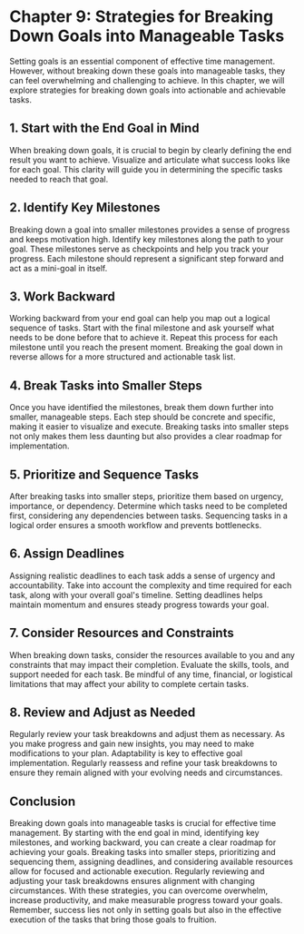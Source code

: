 Chapter 9: Strategies for Breaking Down Goals into Manageable Tasks
===================================================================

Setting goals is an essential component of effective time management. However, without breaking down these goals into manageable tasks, they can feel overwhelming and challenging to achieve. In this chapter, we will explore strategies for breaking down goals into actionable and achievable tasks.

**1. Start with the End Goal in Mind**
--------------------------------------

When breaking down goals, it is crucial to begin by clearly defining the end result you want to achieve. Visualize and articulate what success looks like for each goal. This clarity will guide you in determining the specific tasks needed to reach that goal.

**2. Identify Key Milestones**
------------------------------

Breaking down a goal into smaller milestones provides a sense of progress and keeps motivation high. Identify key milestones along the path to your goal. These milestones serve as checkpoints and help you track your progress. Each milestone should represent a significant step forward and act as a mini-goal in itself.

**3. Work Backward**
--------------------

Working backward from your end goal can help you map out a logical sequence of tasks. Start with the final milestone and ask yourself what needs to be done before that to achieve it. Repeat this process for each milestone until you reach the present moment. Breaking the goal down in reverse allows for a more structured and actionable task list.

**4. Break Tasks into Smaller Steps**
-------------------------------------

Once you have identified the milestones, break them down further into smaller, manageable steps. Each step should be concrete and specific, making it easier to visualize and execute. Breaking tasks into smaller steps not only makes them less daunting but also provides a clear roadmap for implementation.

**5. Prioritize and Sequence Tasks**
------------------------------------

After breaking tasks into smaller steps, prioritize them based on urgency, importance, or dependency. Determine which tasks need to be completed first, considering any dependencies between tasks. Sequencing tasks in a logical order ensures a smooth workflow and prevents bottlenecks.

**6. Assign Deadlines**
-----------------------

Assigning realistic deadlines to each task adds a sense of urgency and accountability. Take into account the complexity and time required for each task, along with your overall goal's timeline. Setting deadlines helps maintain momentum and ensures steady progress towards your goal.

**7. Consider Resources and Constraints**
-----------------------------------------

When breaking down tasks, consider the resources available to you and any constraints that may impact their completion. Evaluate the skills, tools, and support needed for each task. Be mindful of any time, financial, or logistical limitations that may affect your ability to complete certain tasks.

**8. Review and Adjust as Needed**
----------------------------------

Regularly review your task breakdowns and adjust them as necessary. As you make progress and gain new insights, you may need to make modifications to your plan. Adaptability is key to effective goal implementation. Regularly reassess and refine your task breakdowns to ensure they remain aligned with your evolving needs and circumstances.

Conclusion
----------

Breaking down goals into manageable tasks is crucial for effective time management. By starting with the end goal in mind, identifying key milestones, and working backward, you can create a clear roadmap for achieving your goals. Breaking tasks into smaller steps, prioritizing and sequencing them, assigning deadlines, and considering available resources allow for focused and actionable execution. Regularly reviewing and adjusting your task breakdowns ensures alignment with changing circumstances. With these strategies, you can overcome overwhelm, increase productivity, and make measurable progress toward your goals. Remember, success lies not only in setting goals but also in the effective execution of the tasks that bring those goals to fruition.
